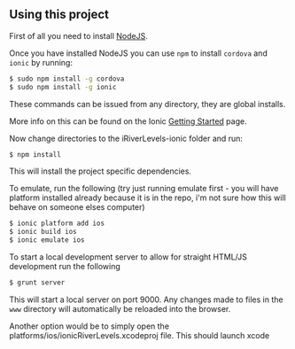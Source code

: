 ## Using this project

First of all you need to install [NodeJS](http://nodejs.org).

Once you have installed NodeJS you can use `npm` to install `cordova` and `ionic` by running:

```bash
$ sudo npm install -g cordova
$ sudo npm install -g ionic
```

These commands can be issued from any directory, they are global installs.

More info on this can be found on the Ionic [Getting Started](http://ionicframework.com/getting-started) page.

Now change directories to the iRiverLevels-ionic folder and run:

```bash
$ npm install
```

This will install the project specific dependencies.

To emulate, run the following (try just running emulate first - you will have platform installed already because it is in the repo, i'm not sure how this will behave on someone elses computer)

```bash
$ ionic platform add ios
$ ionic build ios
$ ionic emulate ios
```
To start a local development server to allow for straight HTML/JS development run the following

```bash
$ grunt server
```
This will start a local server on port 9000. Any changes made to files in the `www` directory will automatically be reloaded into the browser.

Another option would be to simply open the platforms/ios/ionicRiverLevels.xcodeproj file. This should launch xcode  